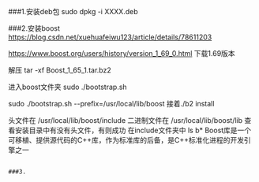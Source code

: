 ###1.安装deb包
sudo dpkg -i XXXX.deb


###2.安装boost
https://blog.csdn.net/xuehuafeiwu123/article/details/78611203

https://www.boost.org/users/history/version_1_69_0.html
下载1.69版本

解压
tar -xf Boost_1_65_1.tar.bz2 

进入boost文件夹
sudo ./bootstrap.sh 

sudo ./bootstrap.sh --prefix=/usr/local/lib/boost 
接着./b2 install 

头文件在
/usr/local/lib/boost/include
二进制文件在
/usr/local/lib/boost/lib
查看安装目录中有没有头文件，有则成功
在include文件夹中
ls b*
Boost库是一个可移植、提供源代码的C++库，作为标准库的后备，是C++标准化进程的开发引擎之一
```

###3.





